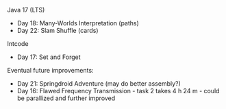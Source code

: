 Java 17 (LTS)
- Day 18: Many-Worlds Interpretation (paths)
- Day 22: Slam Shuffle (cards)

Intcode
- Day 17: Set and Forget

Eventual future improvements:
- Day 21: Springdroid Adventure (may do better assembly?)
- Day 16: Flawed Frequency Transmission - task 2 takes 4 h 24 m - could be parallized and further improved
